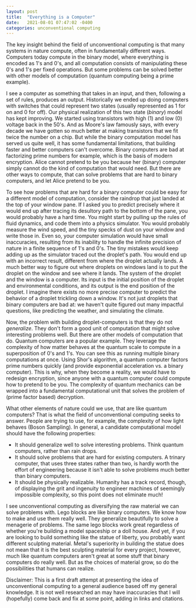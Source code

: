 ```yaml
---
layout: post
title:  "Everything is a Computer"
date:   2021-08-01 07:47:02 -0400
categories: unconventional computing
---
```


The key insight behind the field of unconventional computing is that many systems in nature compute, often in fundamentally different ways.
Computers today compute in the binary model, where everything is encoded as 1's and 0's, and all computation consists of manipulating these 0's and 1's per fixed operations.
But some problems can be solved better with other models of computation (quantum computing being a prime example).

I see a computer as something that takes in an input, and then, following a set of rules, produces an output.
Historically we ended up doing computers with switches that could represent two states (usually represented as 1 for on and 0 for off).
Our physical realization of this two state (_binary_) model has kept improving.
We started using transistors with high (1) and low (0) voltage back in the 50's.
And as Moore's law famously says, with every decade we have gotten so much better at making transistors that we fit twice the number on a chip.
But while the binary computation model has served us quite well, it has some fundamental limitations, that building faster and better computers can't overcome.
Binary computers are bad at factorizing prime numbers for example, which is the basis of modern encryption.
Alice cannot pretend to be you because her (binary) computer simply cannot do the kind of computation that would need.
But there are other ways to compute, that can solve problems that are hard to binary computers, and let Alice pretend to be you.

To see how problems that are hard for a binary computer could be easy for a different model of computation, consider the raindrop that just landed at the top of your window pane.
If I asked you to predict precisely where it would end up after tracing its desultory path to the bottom of the pane, you would probably have a hard time.
You might start by pulling up the rules of fluid dynamics, and code them into a physics simulator.
You would probably measure the wind speed, and the tiny specks of dust on your window and write those in.
Even so, your computer simulation would have small inaccuracies, resulting from its inability to handle the infinite precision of nature in a finite sequence of 1's and 0's.
The tiny mistakes would keep adding up as the simulator traced out the droplet's path.
You would end up with an incorrect result, different from where the droplet actually lands.
A much better way to figure out where droplets on windows land is to put the droplet on the window and see where it lands.
The system of the droplet and the window is a computer.
Its input is the initial position of the droplet and environmental conditions, and its output is the end position of the droplet.
I imagine there exists no more precise computer to predict the behavior of a droplet trickling down a window.
It's not just droplets that binary computers are bad at: we haven't quite figured out many impactful questions, like predicting the weather, and simulating the climate.

Now, the problem with building droplet-computers is that they do not _generalize_.
They don't form a good unit of computation that might solve interesting problems well.
But there are other models of computation that do.
Quantum computers are a popular example.
They leverage the complexity of how matter behaves at the quantum scale to compute in a superposition of 0's and 1's.
You can see this as running multiple binary computations at once.
Using Shor's algorithm, a quantum computer factors prime numbers quickly (and provide exponential acceleration vs. a binary computer).
This is why, when they become a reality, we would have to redesign encryption, since anyone with a quantum computer could compute how to pretend to be you.
The complexity of quantum mechanics can be wrapped into a fundamental computational unit that solves the problem of (prime factor based) decryption.

What other elements of nature could we use, that are like quantum computers?
That is what the field of unconventional computing seeks to answer.
People are trying to use, for example, the complexity of how light behaves (Boson Sampling).
In general, a candidate computational model should have the following properties:
- It should generalize well to solve interesting problems. Think quantum computers, rather than rain drops.
- It should solve problems that are hard for existing computers. A trinary computer, that uses three states rather than two, is hardly worth the effort of engineering because it isn't able to solve problems much better than binary computers.
- It should be physically realizable. Humanity has a track record, though, of displaying the grit and ingenuity to engineer machines of seemingly impossible complexity, so this point does not eliminate much!

I see unconventional computing as diversifying the raw material we can solve problems with.
Lego blocks are like binary computers.
We know how to make and use them really well.
They generalize beautifully to solve a menagerie of problems.
The same lego blocks work great regardless of whether you're building a model spaceship or a doll house.
And yet, if you are looking to build something like the statue of liberty, you probably want different sculpting material.
Metal's superiority in building the statue does not mean that it is the best sculpting material for every project, however, much like quantum computers aren't great at some stuff that binary computers do really well.
But as the choices of material grow, so do the possibilities that humans can realize.


Disclaimer: This is a first draft attempt at presenting the idea of unconventional computing to a general audience based off my general knowledge. It is not well researched an may have inaccuracies that I will (hopefully) come back and fix at some point, adding in links and citations.